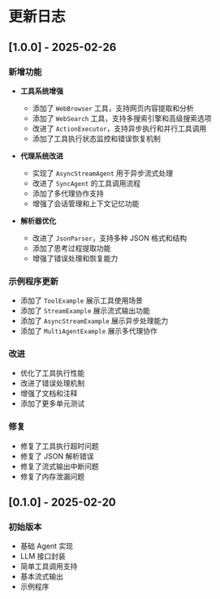 # 更新日志

## [1.0.0] - 2025-02-26

### 新增功能
- **工具系统增强**
  - 添加了 `WebBrowser` 工具，支持网页内容提取和分析
  - 添加了 `WebSearch` 工具，支持多搜索引擎和高级搜索选项
  - 改进了 `ActionExecutor`，支持异步执行和并行工具调用
  - 添加了工具执行状态监控和错误恢复机制

- **代理系统改进**
  - 实现了 `AsyncStreamAgent` 用于异步流式处理
  - 改进了 `SyncAgent` 的工具调用流程
  - 添加了多代理协作支持
  - 增强了会话管理和上下文记忆功能

- **解析器优化**
  - 改进了 `JsonParser`，支持多种 JSON 格式和结构
  - 添加了思考过程提取功能
  - 增强了错误处理和恢复能力

### 示例程序更新
- 添加了 `ToolExample` 展示工具使用场景
- 添加了 `StreamExample` 展示流式输出功能
- 添加了 `AsyncStreamExample` 展示异步处理能力
- 添加了 `MultiAgentExample` 展示多代理协作

### 改进
- 优化了工具执行性能
- 改进了错误处理机制
- 增强了文档和注释
- 添加了更多单元测试

### 修复
- 修复了工具执行超时问题
- 修复了 JSON 解析错误
- 修复了流式输出中断问题
- 修复了内存泄漏问题

## [0.1.0] - 2025-02-20

### 初始版本
- 基础 Agent 实现
- LLM 接口封装
- 简单工具调用支持
- 基本流式输出
- 示例程序 
